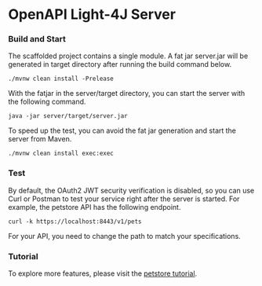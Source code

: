 
# OpenAPI Light-4J Server


### Build and Start

The scaffolded project contains a single module. A fat jar server.jar will be generated in target directory after running the build command below.

```
./mvnw clean install -Prelease
```

With the fatjar in the server/target directory, you can start the server with the following command.

```
java -jar server/target/server.jar
```

To speed up the test, you can avoid the fat jar generation and start the server from Maven.

```
./mvnw clean install exec:exec
```




### Test

By default, the OAuth2 JWT security verification is disabled, so you can use Curl or Postman to test your service right after the server is started. For example, the petstore API has the following endpoint.

```
curl -k https://localhost:8443/v1/pets
```

For your API, you need to change the path to match your specifications.

### Tutorial

To explore more features, please visit the [petstore tutorial](https://doc.networknt.com/tutorial/rest/openapi/petstore/).